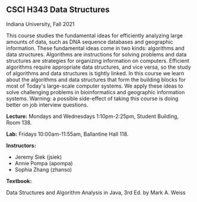 ## CSCI H343 Data Structures

Indiana University, Fall 2021


This course studies the fundamental ideas for efficiently analyzing
large amounts of data, such as DNA sequence databases and geographic
information. These fundamental ideas come in two kinds: algorithms and
data structures. Algorithms are instructions for solving problems and
data structures are strategies for organizing information on
computers. Efficient algorithms require appropriate data structures,
and vice versa, so the study of algorithms and data structures is
tightly linked. In this course we learn about the algorithms and data
structures that form the building blocks for most of Today's
large-scale computer systems. We apply these ideas to solve
challenging problems in bioinformatics and geographic information
systems. Warning: a possible side-effect of taking this course is
doing better on job interview questions.

**Lecture:** Mondays and Wednesdays 1:10pm-2:25pm, Student Building, Room 138.

**Lab:** Fridays 10:00am-11:55am, Ballantine Hall 118.

**Instructors:**

* Jeremy Siek (jsiek)
* Annie Pompa (apompa)
* Sophia Zhang (zhanso)

**Textbook:**

Data Structures and Algorithm Analysis in Java, 3rd Ed. by Mark A. Weiss

